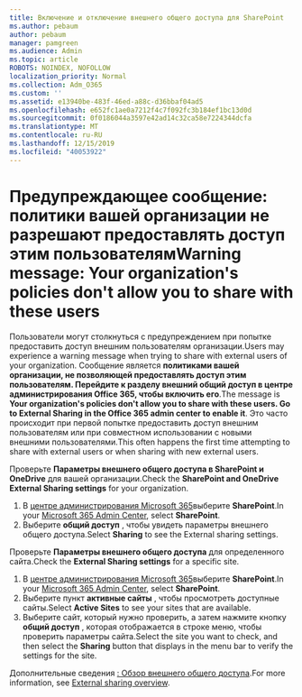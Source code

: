 ```yaml
---
title: Включение и отключение внешнего общего доступа для SharePoint
ms.author: pebaum
author: pebaum
manager: pamgreen
ms.audience: Admin
ms.topic: article
ROBOTS: NOINDEX, NOFOLLOW
localization_priority: Normal
ms.collection: Adm_O365
ms.custom: ''
ms.assetid: e13940be-483f-46ed-a88c-d36bbaf04ad5
ms.openlocfilehash: e652fc1ae0a7212f4c7f092fc3b184ef1bc13d0d
ms.sourcegitcommit: 0f0186044a3597e42ad14c32ca58e7224344dcfa
ms.translationtype: MT
ms.contentlocale: ru-RU
ms.lasthandoff: 12/15/2019
ms.locfileid: "40053922"
---
```

# <a name="warning-message-your-organizations-policies-dont-allow-you-to-share-with-these-users"></a><span data-ttu-id="2a24a-102">Предупреждающее сообщение: политики вашей организации не разрешают предоставлять доступ этим пользователям</span><span class="sxs-lookup"><span data-stu-id="2a24a-102">Warning message: Your organization's policies don't allow you to share with these users</span></span>

<span data-ttu-id="2a24a-103">Пользователи могут столкнуться с предупреждением при попытке предоставить доступ внешним пользователям организации.</span><span class="sxs-lookup"><span data-stu-id="2a24a-103">Users may experience a warning message when trying to share with external users of your organization.</span></span> <span data-ttu-id="2a24a-104">Сообщение является **политиками вашей организации, не позволяющей предоставлять доступ этим пользователям. Перейдите к разделу внешний общий доступ в центре администрирования Office 365, чтобы включить его**.</span><span class="sxs-lookup"><span data-stu-id="2a24a-104">The message is **Your organization's policies don't allow you to share with these users. Go to External Sharing in the Office 365 admin center to enable it**.</span></span> <span data-ttu-id="2a24a-105">Это часто происходит при первой попытке предоставить доступ внешним пользователям или при совместном использовании с новыми внешними пользователями.</span><span class="sxs-lookup"><span data-stu-id="2a24a-105">This often happens the first time attempting to share with external users or when sharing with new external users.</span></span>

<span data-ttu-id="2a24a-106">Проверьте **Параметры внешнего общего доступа в SharePoint и OneDrive** для вашей организации.</span><span class="sxs-lookup"><span data-stu-id="2a24a-106">Check the **SharePoint and OneDrive External Sharing settings** for your organization.</span></span>

1. <span data-ttu-id="2a24a-107">В [центре администрирования Microsoft 365](https://admin.microsoft.com/AdminPortal/Home#/homepage">https://admin.microsoft.com/)выберите **SharePoint**.</span><span class="sxs-lookup"><span data-stu-id="2a24a-107">In your [Microsoft 365 Admin Center](https://admin.microsoft.com/AdminPortal/Home#/homepage">https://admin.microsoft.com/), select **SharePoint**.</span></span>
3. <span data-ttu-id="2a24a-108">Выберите **общий доступ** , чтобы увидеть параметры внешнего общего доступа.</span><span class="sxs-lookup"><span data-stu-id="2a24a-108">Select **Sharing** to see the External sharing settings.</span></span>

<span data-ttu-id="2a24a-109">Проверьте **Параметры внешнего общего доступа** для определенного сайта.</span><span class="sxs-lookup"><span data-stu-id="2a24a-109">Check the **External Sharing settings** for a specific site.</span></span>

1. <span data-ttu-id="2a24a-110">В [центре администрирования Microsoft 365](https://admin.microsoft.com/AdminPortal/Home#/homepage">https://admin.microsoft.com/)выберите **SharePoint**.</span><span class="sxs-lookup"><span data-stu-id="2a24a-110">In your [Microsoft 365 Admin Center](https://admin.microsoft.com/AdminPortal/Home#/homepage">https://admin.microsoft.com/), select **SharePoint**.</span></span>
2. <span data-ttu-id="2a24a-111">Выберите пункт **активные сайты** , чтобы просмотреть доступные сайты.</span><span class="sxs-lookup"><span data-stu-id="2a24a-111">Select **Active Sites** to see your sites that are available.</span></span>
3. <span data-ttu-id="2a24a-112">Выберите сайт, который нужно проверить, а затем нажмите кнопку **общий доступ** , которая отображается в строке меню, чтобы проверить параметры сайта.</span><span class="sxs-lookup"><span data-stu-id="2a24a-112">Select the site you want to check, and then select the **Sharing** button that displays in the menu bar to verify the settings for the site.</span></span>

<span data-ttu-id="2a24a-113">Дополнительные сведения [: Обзор внешнего общего доступа](https://docs.microsoft.com/sharepoint/external-sharing-overview).</span><span class="sxs-lookup"><span data-stu-id="2a24a-113">For more information, see [External sharing overview](https://docs.microsoft.com/sharepoint/external-sharing-overview).</span></span>